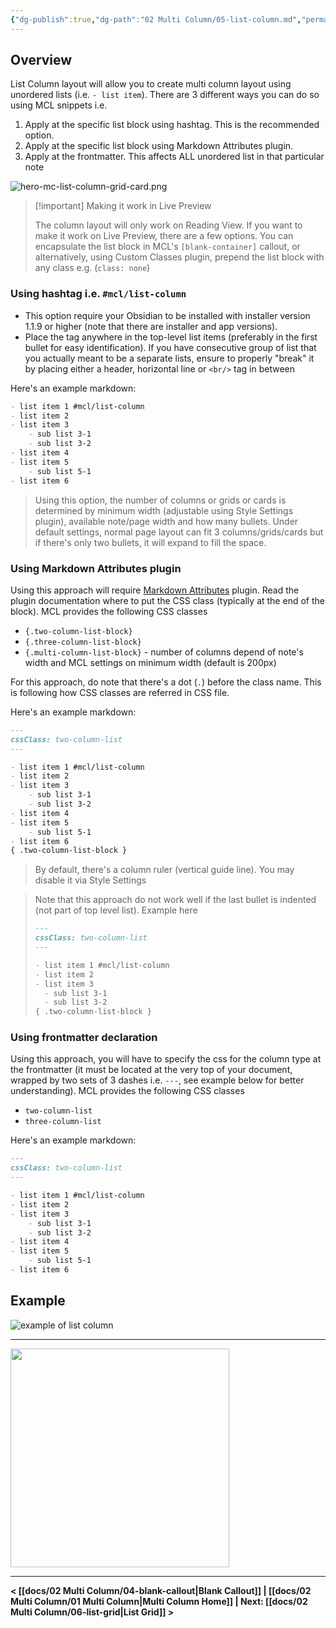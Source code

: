 ```yaml
---
{"dg-publish":true,"dg-path":"02 Multi Column/05-list-column.md","permalink":"/02-multi-column/05-list-column/","title":"List Column","noteIcon":""}
---
```



## Overview
List Column layout will allow you to create multi column layout using unordered lists (i.e.  `- list item`). There are 3 different ways you can do so using MCL snippets i.e.
1. Apply at the specific list block using hashtag. This is the recommended option.
2. Apply at the specific list block using Markdown Attributes plugin.
3. Apply at the frontmatter. This affects ALL unordered list in that particular note

![hero-mc-list-column-grid-card.png](/img/user/docs/assets/hero-mc-list-column-grid-card.png)


> [!important] Making it work in Live Preview
>
> The column layout will only work on Reading View. If you want to make it work on Live Preview, there are a few options. You can encapsulate the list block in MCL's `[blank-container]` callout, or alternatively, using Custom Classes plugin, prepend the list block with any class e.g. (`class: none`)

### Using hashtag i.e. `#mcl/list-column`
- This option require your Obsidian to be installed with installer version 1.1.9 or higher (note that there are installer and app versions).
- Place the tag anywhere in the top-level list items (preferably in the first bullet for easy identification). If you have consecutive group of list that you actually meant to be a separate lists, ensure to properly "break" it by placing either a header, horizontal line or `<br/>` tag in between

Here's an example markdown:

```md
- list item 1 #mcl/list-column
- list item 2
- list item 3
	- sub list 3-1
	- sub list 3-2
- list item 4
- list item 5
	- sub list 5-1
- list item 6
```

> Using this option, the number of columns or grids or cards is determined by minimum width (adjustable using Style Settings plugin), available note/page width and how many bullets. Under default settings, normal page layout can fit 3 columns/grids/cards but if there's only two bullets, it will expand to fill the space.

### Using Markdown Attributes plugin
Using this approach will require [Markdown Attributes](https://github.com/valentine195/obsidian-markdown-attributes) plugin. Read the plugin documentation where to put the CSS class (typically at the end of the block). MCL provides the following CSS classes
- `{.two-column-list-block}`
- `{.three-column-list-block}`
- `{.multi-column-list-block}` - number of columns depend of note's width and MCL settings on minimum width (default is 200px)

For this approach, do note that there's a dot (`.`) before the class name. This is following how CSS classes are referred in CSS file.

Here's an example markdown:
```md
---
cssClass: two-column-list
---

- list item 1 #mcl/list-column
- list item 2
- list item 3
	- sub list 3-1
	- sub list 3-2
- list item 4
- list item 5
	- sub list 5-1
- list item 6
{ .two-column-list-block }
```

> By default, there's a column ruler (vertical guide line). You may disable it via Style Settings

> Note that this approach do not work well if the last bullet is indented (not part of top level list). Example here
> ```md
> ---
> cssClass: two-column-list
> ---
>
> - list item 1 #mcl/list-column
> - list item 2
> - list item 3
> 	- sub list 3-1
> 	- sub list 3-2
> { .two-column-list-block }
> ```

### Using frontmatter declaration
Using this approach, you will have to specify the css for the column type at the frontmatter (it must be located at the very top of your document, wrapped by two sets of 3 dashes i.e. `---`, see example below for better understanding). MCL provides the following CSS classes
- `two-column-list`
- `three-column-list`

Here's an example markdown:
```md
---
cssClass: two-column-list
---

- list item 1 #mcl/list-column
- list item 2
- list item 3
	- sub list 3-1
	- sub list 3-2
- list item 4
- list item 5
	- sub list 5-1
- list item 6
```

## Example
![example of list column](https://raw.githubusercontent.com/efemkay/obsidian-modular-css-layout/main/docs/assets/mc-list-column.png)

---

<img src="https://user-images.githubusercontent.com/42369515/163700640-245e4275-f329-4cb2-9138-07cb276354cc.png" height="350px">

---

**< [[docs/02 Multi Column/04-blank-callout\|Blank Callout]]  | [[docs/02 Multi Column/01 Multi Column\|Multi Column Home]]  | Next: [[docs/02 Multi Column/06-list-grid\|List Grid]] >**